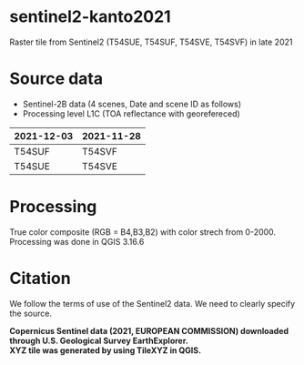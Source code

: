 # sentinel2-kanto2021
Raster tile from Sentinel2 (T54SUE, T54SUF, T54SVE, T54SVF) in late 2021 


# Source data
* Sentinel-2B data (4 scenes, Date and scene ID as follows)  
* Processing level L1C (TOA reflectance with georefereced)

| 2021-12-03 | 2021-11-28 |
|----------|---------|
| T54SUF | T54SVF |
| T54SUE | T54SVE |

# Processing
True color composite (RGB = B4,B3,B2) with color strech from 0-2000.
Processing was done in QGIS 3.16.6

# Citation
We follow the terms of use of the Sentinel2 data. We need to clearly specify the source.  

**Copernicus Sentinel data (2021, EUROPEAN COMMISSION) downloaded through U.S. Geological Survey EarthExplorer.**  
**XYZ tile was generated by using TileXYZ in QGIS.**



